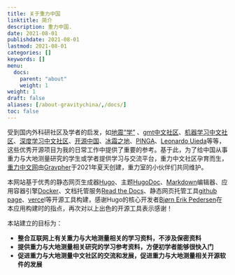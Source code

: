 ```yaml
---
title: 关于重力中国
linktitle: 简介
description: 重力中国.
date: 2021-08-01
publishdate: 2021-08-01
lastmod: 2021-08-01
categories: []
keywords: []
menu:
  docs:
    parent: "about"
    weight: 1
weight: 1
draft: false
aliases: [/about-gravitychina/,/docs/]
toc: false
---
```


受到国内外科研社区及学者的启发，如[地震“学”](https://seismo-learn.org/) 、[gmt中文社区](https://gmt-china.org/)、[机器学习中文社区](https://www.jiqixuexishequ.com/)、[深度学习中文社区](http://studydl.com/)、[开源中国](https://www.oschina.net/)、[冰霜之地](https://halfrost.com/)、[PINGA](https://www.pinga-lab.org/)、[Leonardo Uieda](https://www.leouieda.com/)等等，这些优秀开源项目为我的日常工作中提供了重要的参考。基于此，为了给中国从事重力与大地测量研究的学生或学者提供学习与交流平台，重力中文社区孕育而生，[重力中文网](https://gravitychina.ga/)由[Gravpher](http://goujianing.ml/)于2021年夏天创建，重力室的小伙伴们共同维护。

本网站基于优秀的静态网页生成器[Hugo](https://gohugo.io/)、主题[HugoDoc](https://github.com/gohugoio/hugoDocs)、[Markdown](https://www.markdownguide.org/)编辑器、应用容器引擎[Docker](https://www.docker.com/)、文档托管服务[Read the Docs](https://readthedocs.org/)、静态网页托管工具[github page](https://pages.github.com/)、[verce](https://vercel.com/)l等开源工具构建，感谢Hugo的核心开发者[Bjørn Erik Pedersen](https://bep.is)在本应用构建时的指点，再次对以上出色的开源工具表示感谢！

本站建立的目标为：

- **整合互联网上有关重力与大地测量相关的学习资料，不涉及保密资料**
- **提供重力与大地测量相关研究的学习参考资料，方便初学者能够很快入门**
- **促进重力与大地测量中文社区的交流和发展，促进重力与大地测量相关开源软件的发展**

